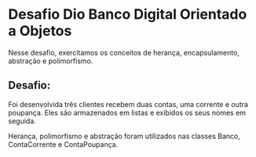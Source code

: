 # Desafio Dio Banco Digital Orientado a Objetos

Nesse desafio, exercitamos os conceitos de herança, encapsulamento, abstração e polimorfismo.

## Desafio:

  Foi desenvolvida três clientes recebem duas contas, uma corrente e outra poupança. Eles são armazenados em listas e exibidos os seus nomes em seguida.

  Herança, polimorfismo e abstração foram utilizados nas classes Banco, ContaCorrente e ContaPoupança.